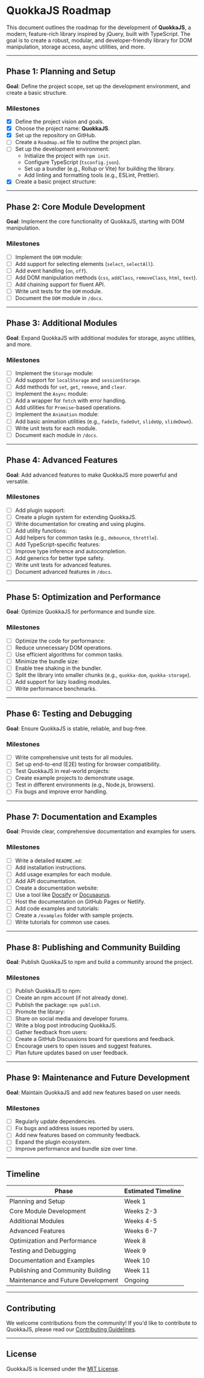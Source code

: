 # QuokkaJS Roadmap

This document outlines the roadmap for the development of **QuokkaJS**, a modern, feature-rich library inspired by jQuery, built with TypeScript. The goal is to create a robust, modular, and developer-friendly library for DOM manipulation, storage access, async utilities, and more.

---

## **Phase 1: Planning and Setup**
**Goal**: Define the project scope, set up the development environment, and create a basic structure.

### Milestones
- [x] Define the project vision and goals.
- [x] Choose the project name: **QuokkaJS**.
- [x] Set up the repository on GitHub.
- [ ] Create a `Roadmap.md` file to outline the project plan.
- [ ] Set up the development environment:
  - Initialize the project with `npm init`.
  - Configure TypeScript (`tsconfig.json`).
  - Set up a bundler (e.g., Rollup or Vite) for building the library.
  - Add linting and formatting tools (e.g., ESLint, Prettier).
- [x] Create a basic project structure:

---

## **Phase 2: Core Module Development**
**Goal**: Implement the core functionality of QuokkaJS, starting with DOM manipulation.

### Milestones
- [ ] Implement the `DOM` module:
- [ ] Add support for selecting elements (`select`, `selectAll`).
- [ ] Add event handling (`on`, `off`).
- [ ] Add DOM manipulation methods (`css`, `addClass`, `removeClass`, `html`, `text`).
- [ ] Add chaining support for fluent API.
- [ ] Write unit tests for the `DOM` module.
- [ ] Document the `DOM` module in `/docs`.

---

## **Phase 3: Additional Modules**
**Goal**: Expand QuokkaJS with additional modules for storage, async utilities, and more.

### Milestones
- [ ] Implement the `Storage` module:
- [ ] Add support for `localStorage` and `sessionStorage`.
- [ ] Add methods for `set`, `get`, `remove`, and `clear`.
- [ ] Implement the `Async` module:
- [ ] Add a wrapper for `fetch` with error handling.
- [ ] Add utilities for `Promise`-based operations.
- [ ] Implement the `Animation` module:
- [ ] Add basic animation utilities (e.g., `fadeIn`, `fadeOut`, `slideUp`, `slideDown`).
- [ ] Write unit tests for each module.
- [ ] Document each module in `/docs`.

---

## **Phase 4: Advanced Features**
**Goal**: Add advanced features to make QuokkaJS more powerful and versatile.

### Milestones
- [ ] Add plugin support:
- [ ] Create a plugin system for extending QuokkaJS.
- [ ] Write documentation for creating and using plugins.
- [ ] Add utility functions:
- [ ] Add helpers for common tasks (e.g., `debounce`, `throttle`).
- [ ] Add TypeScript-specific features:
- [ ] Improve type inference and autocompletion.
- [ ] Add generics for better type safety.
- [ ] Write unit tests for advanced features.
- [ ] Document advanced features in `/docs`.

---

## **Phase 5: Optimization and Performance**
**Goal**: Optimize QuokkaJS for performance and bundle size.

### Milestones
- [ ] Optimize the code for performance:
- [ ] Reduce unnecessary DOM operations.
- [ ] Use efficient algorithms for common tasks.
- [ ] Minimize the bundle size:
- [ ] Enable tree shaking in the bundler.
- [ ] Split the library into smaller chunks (e.g., `quokka-dom`, `quokka-storage`).
- [ ] Add support for lazy loading modules.
- [ ] Write performance benchmarks.

---

## **Phase 6: Testing and Debugging**
**Goal**: Ensure QuokkaJS is stable, reliable, and bug-free.

### Milestones
- [ ] Write comprehensive unit tests for all modules.
- [ ] Set up end-to-end (E2E) testing for browser compatibility.
- [ ] Test QuokkaJS in real-world projects:
- [ ] Create example projects to demonstrate usage.
- [ ] Test in different environments (e.g., Node.js, browsers).
- [ ] Fix bugs and improve error handling.

---

## **Phase 7: Documentation and Examples**
**Goal**: Provide clear, comprehensive documentation and examples for users.

### Milestones
- [ ] Write a detailed `README.md`:
- [ ] Add installation instructions.
- [ ] Add usage examples for each module.
- [ ] Add API documentation.
- [ ] Create a documentation website:
- [ ] Use a tool like [Docsify](https://docsify.js.org/) or [Docusaurus](https://docusaurus.io/).
- [ ] Host the documentation on GitHub Pages or Netlify.
- [ ] Add code examples and tutorials:
- [ ] Create a `/examples` folder with sample projects.
- [ ] Write tutorials for common use cases.

---

## **Phase 8: Publishing and Community Building**
**Goal**: Publish QuokkaJS to npm and build a community around the project.

### Milestones
- [ ] Publish QuokkaJS to npm:
- [ ] Create an npm account (if not already done).
- [ ] Publish the package: `npm publish`.
- [ ] Promote the library:
- [ ] Share on social media and developer forums.
- [ ] Write a blog post introducing QuokkaJS.
- [ ] Gather feedback from users:
- [ ] Create a GitHub Discussions board for questions and feedback.
- [ ] Encourage users to open issues and suggest features.
- [ ] Plan future updates based on user feedback.

---

## **Phase 9: Maintenance and Future Development**
**Goal**: Maintain QuokkaJS and add new features based on user needs.

### Milestones
- [ ] Regularly update dependencies.
- [ ] Fix bugs and address issues reported by users.
- [ ] Add new features based on community feedback.
- [ ] Expand the plugin ecosystem.
- [ ] Improve performance and bundle size over time.

---

## **Timeline**
| Phase                              | Estimated Timeline |
| ---------------------------------- | ------------------ |
| Planning and Setup                 | Week 1             |
| Core Module Development            | Weeks 2-3          |
| Additional Modules                 | Weeks 4-5          |
| Advanced Features                  | Weeks 6-7          |
| Optimization and Performance       | Week 8             |
| Testing and Debugging              | Week 9             |
| Documentation and Examples         | Week 10            |
| Publishing and Community Building  | Week 11            |
| Maintenance and Future Development | Ongoing            |

---

## **Contributing**
We welcome contributions from the community! If you'd like to contribute to QuokkaJS, please read our [Contributing Guidelines](CONTRIBUTING.md).

---

## **License**
QuokkaJS is licensed under the [MIT License](LICENSE).